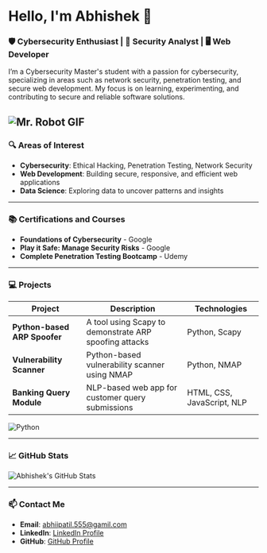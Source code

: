 # Hello, I'm Abhishek 👋

### 🛡️ Cybersecurity Enthusiast | 🔐 Security Analyst | 🖥️ Web Developer

I’m a Cybersecurity Master's student with a passion for cybersecurity, specializing in areas such as network security, penetration testing, and secure web development. My focus is on learning, experimenting, and contributing to secure and reliable software solutions.

![Mr. Robot GIF]([URL_TO_YOUR_GIF](https://media.giphy.com/media/v1.Y2lkPTc5MGI3NjExZ3J2cGw2NXN0dHo0N3ZrenNvamI3MWJ1dmxxaHgzbTZldTM5NDRuNCZlcD12MV9naWZzX3NlYXJjaCZjdD1n/3oEjHWpiVIOGXT5l9m/giphy.gif))
---

### 🔍 Areas of Interest
- **Cybersecurity**: Ethical Hacking, Penetration Testing, Network Security
- **Web Development**: Building secure, responsive, and efficient web applications
- **Data Science**: Exploring data to uncover patterns and insights

---

### 📚 Certifications and Courses
- **Foundations of Cybersecurity** - Google
- **Play it Safe: Manage Security Risks** - Google
- **Complete Penetration Testing Bootcamp** - Udemy

---

### 💻 Projects

| Project                         | Description                                               | Technologies |
|---------------------------------|-----------------------------------------------------------|--------------|
| **Python-based ARP Spoofer**    | A tool using Scapy to demonstrate ARP spoofing attacks    | Python, Scapy |
| **Vulnerability Scanner**       | Python-based vulnerability scanner using NMAP             | Python, NMAP |
| **Banking Query Module**        | NLP-based web app for customer query submissions          | HTML, CSS, JavaScript, NLP |

![Python](https://img.shields.io/badge/Code-Python-blue?logo=python)

---

### 📈 GitHub Stats
![Abhishek's GitHub Stats](https://github-readme-stats.vercel.app/api?username=abhishekpatil24&show_icons=true&theme=radical)

---

### 📫 Contact Me
- **Email**: abhiipatil.555@gamil.com
- **LinkedIn**: [LinkedIn Profile](https://www.linkedin.com/in/abhishekpatil24)
- **GitHub**: [GitHub Profile](https://github.com/abhishekpatil24)
